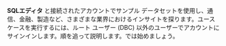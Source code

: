 **SQLエディタ** と接続されたアカウントでサンプル データセットを使用し、通信、金融、製造など、さまざまな業界におけるインサイトを探ります。ユース ケースを実行するには、ルート ユーザー (DBC) 以外のユーザーでアカウントにサインインします。順を追って説明します。では始めましょう。

